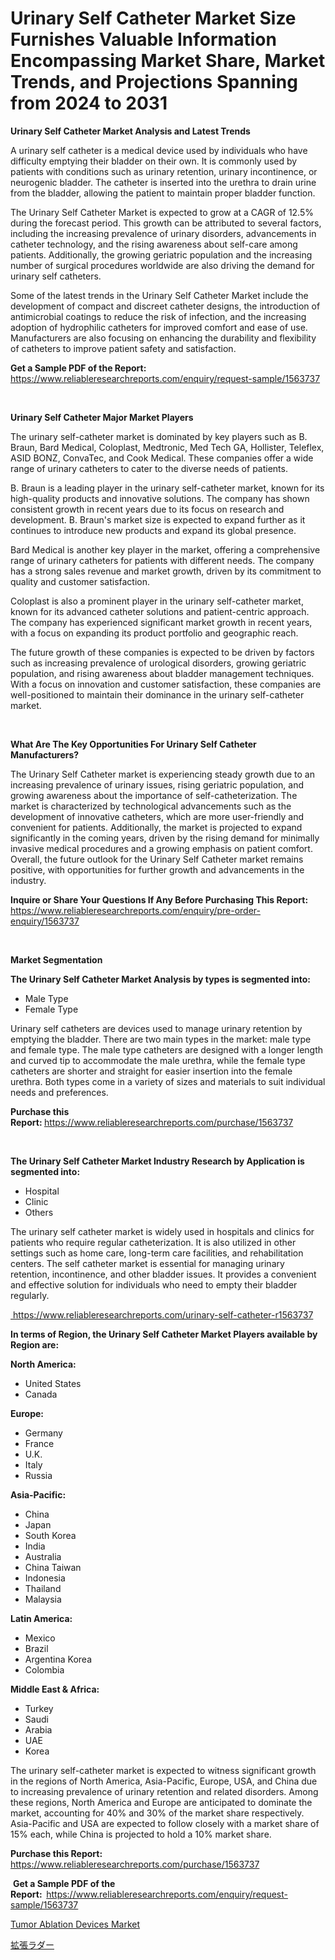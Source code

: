 <p><h1>Urinary Self Catheter Market Size Furnishes Valuable Information Encompassing Market Share, Market Trends, and Projections Spanning from 2024 to 2031</h1></p><p><strong>Urinary Self Catheter Market Analysis and Latest Trends</strong></p>
<p><p>A urinary self catheter is a medical device used by individuals who have difficulty emptying their bladder on their own. It is commonly used by patients with conditions such as urinary retention, urinary incontinence, or neurogenic bladder. The catheter is inserted into the urethra to drain urine from the bladder, allowing the patient to maintain proper bladder function.</p><p>The Urinary Self Catheter Market is expected to grow at a CAGR of 12.5% during the forecast period. This growth can be attributed to several factors, including the increasing prevalence of urinary disorders, advancements in catheter technology, and the rising awareness about self-care among patients. Additionally, the growing geriatric population and the increasing number of surgical procedures worldwide are also driving the demand for urinary self catheters.</p><p>Some of the latest trends in the Urinary Self Catheter Market include the development of compact and discreet catheter designs, the introduction of antimicrobial coatings to reduce the risk of infection, and the increasing adoption of hydrophilic catheters for improved comfort and ease of use. Manufacturers are also focusing on enhancing the durability and flexibility of catheters to improve patient safety and satisfaction.</p></p>
<p><strong>Get a Sample PDF of the Report:&nbsp;</strong> <a href="https://www.reliableresearchreports.com/enquiry/request-sample/1563737">https://www.reliableresearchreports.com/enquiry/request-sample/1563737</a></p>
<p>&nbsp;</p>
<p><strong>Urinary Self Catheter Major Market Players</strong></p>
<p><p>The urinary self-catheter market is dominated by key players such as B. Braun, Bard Medical, Coloplast, Medtronic, Med Tech GA, Hollister, Teleflex, ASID BONZ, ConvaTec, and Cook Medical. These companies offer a wide range of urinary catheters to cater to the diverse needs of patients.</p><p>B. Braun is a leading player in the urinary self-catheter market, known for its high-quality products and innovative solutions. The company has shown consistent growth in recent years due to its focus on research and development. B. Braun's market size is expected to expand further as it continues to introduce new products and expand its global presence.</p><p>Bard Medical is another key player in the market, offering a comprehensive range of urinary catheters for patients with different needs. The company has a strong sales revenue and market growth, driven by its commitment to quality and customer satisfaction.</p><p>Coloplast is also a prominent player in the urinary self-catheter market, known for its advanced catheter solutions and patient-centric approach. The company has experienced significant market growth in recent years, with a focus on expanding its product portfolio and geographic reach.</p><p>The future growth of these companies is expected to be driven by factors such as increasing prevalence of urological disorders, growing geriatric population, and rising awareness about bladder management techniques. With a focus on innovation and customer satisfaction, these companies are well-positioned to maintain their dominance in the urinary self-catheter market.</p></p>
<p>&nbsp;</p>
<p><strong>What Are The Key Opportunities For Urinary Self Catheter Manufacturers?</strong></p>
<p><p>The Urinary Self Catheter market is experiencing steady growth due to an increasing prevalence of urinary issues, rising geriatric population, and growing awareness about the importance of self-catheterization. The market is characterized by technological advancements such as the development of innovative catheters, which are more user-friendly and convenient for patients. Additionally, the market is projected to expand significantly in the coming years, driven by the rising demand for minimally invasive medical procedures and a growing emphasis on patient comfort. Overall, the future outlook for the Urinary Self Catheter market remains positive, with opportunities for further growth and advancements in the industry.</p></p>
<p><strong>Inquire or Share Your Questions If Any Before Purchasing This Report:</strong> <a href="https://www.reliableresearchreports.com/enquiry/pre-order-enquiry/1563737">https://www.reliableresearchreports.com/enquiry/pre-order-enquiry/1563737</a></p>
<p>&nbsp;</p>
<p><strong>Market Segmentation</strong></p>
<p><strong>The Urinary Self Catheter Market Analysis by types is segmented into:</strong></p>
<p><ul><li>Male Type</li><li>Female Type</li></ul></p>
<p><p>Urinary self catheters are devices used to manage urinary retention by emptying the bladder. There are two main types in the market: male type and female type. The male type catheters are designed with a longer length and curved tip to accommodate the male urethra, while the female type catheters are shorter and straight for easier insertion into the female urethra. Both types come in a variety of sizes and materials to suit individual needs and preferences.</p></p>
<p><strong>Purchase this Report:&nbsp;</strong><a href="https://www.reliableresearchreports.com/purchase/1563737">https://www.reliableresearchreports.com/purchase/1563737</a></p>
<p>&nbsp;</p>
<p><strong>The Urinary Self Catheter Market Industry Research by Application is segmented into:</strong></p>
<p><ul><li>Hospital</li><li>Clinic</li><li>Others</li></ul></p>
<p><p>The urinary self catheter market is widely used in hospitals and clinics for patients who require regular catheterization. It is also utilized in other settings such as home care, long-term care facilities, and rehabilitation centers. The self catheter market is essential for managing urinary retention, incontinence, and other bladder issues. It provides a convenient and effective solution for individuals who need to empty their bladder regularly.</p></p>
<p><a href="https://www.reliableresearchreports.com/urinary-self-catheter-r1563737">&nbsp;https://www.reliableresearchreports.com/urinary-self-catheter-r1563737</a></p>
<p><strong>In terms of Region, the Urinary Self Catheter Market Players available by Region are:</strong></p>
<p>
    <p> <strong> North America: </strong>
        <ul>
            <li>United States</li>
            <li>Canada</li>
        </ul>
        </p> 
    <p> <strong> Europe: </strong>
        <ul>
            <li>Germany</li>
            <li>France</li>
            <li>U.K.</li>
            <li>Italy</li>
            <li>Russia</li>
        </ul>
        </p> 
    <p> <strong> Asia-Pacific: </strong>
        <ul>
            <li>China</li>
            <li>Japan</li>
            <li>South Korea</li>
            <li>India</li>
            <li>Australia</li>
            <li>China Taiwan</li>
            <li>Indonesia</li>
            <li>Thailand</li>
            <li>Malaysia</li>
        </ul>
        </p> 
    <p> <strong> Latin America: </strong>
        <ul>
            <li>Mexico</li>
            <li>Brazil</li>
            <li>Argentina Korea</li>
            <li>Colombia</li>
        </ul>
        </p> 
    <p> <strong> Middle East & Africa: </strong>
        <ul>
            <li>Turkey</li>
            <li>Saudi</li>
            <li>Arabia</li>
            <li>UAE</li>
            <li>Korea</li>
        </ul>
    </p>
    </p>
<p><p>The urinary self-catheter market is expected to witness significant growth in the regions of North America, Asia-Pacific, Europe, USA, and China due to increasing prevalence of urinary retention and related disorders. Among these regions, North America and Europe are anticipated to dominate the market, accounting for 40% and 30% of the market share respectively. Asia-Pacific and USA are expected to follow closely with a market share of 15% each, while China is projected to hold a 10% market share.</p></p>
<p><strong>Purchase this Report: </strong><a href="https://www.reliableresearchreports.com/purchase/1563737">https://www.reliableresearchreports.com/purchase/1563737</a></p>
<p>&nbsp;<strong>Get a Sample PDF of the Report:&nbsp;&nbsp;</strong><a href="https://www.reliableresearchreports.com/enquiry/request-sample/1563737">https://www.reliableresearchreports.com/enquiry/request-sample/1563737</a></p>
<p><strong></strong></p>
<p><p><a href="https://github.com/CliffMedina6/Market-Research-Report-List-4/blob/main/tumor-ablation-devices-market.md">Tumor Ablation Devices Market</a></p><p><a href="https://medium.com/@germanberge1968/%E6%8B%A1%E5%BC%B5%E3%83%A9%E3%83%80%E3%83%BC%E5%B8%82%E5%A0%B4%E3%81%AE%E5%B1%95%E6%9C%9B-%E7%94%A3%E6%A5%AD%E6%A6%82%E8%A6%81%E3%81%A8%E4%BA%88%E6%B8%AC-2024%E5%B9%B4%E3%81%8B%E3%82%892031%E5%B9%B4-14fed2753212">拡張ラダー</a></p></p>